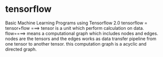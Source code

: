 # tensorflow
Basic Machine Learning Programs using Tensorflow 2.0
tensorflow  = tensor+flow ===> tensor is a unit which perform calculation on data. flow====> means a computational graph which includes nodes and edges. nodes are the tensors and the edges works as data transfer pipeline from one tensor to another tensor. this computation graph is a acyclic and directed graph.
